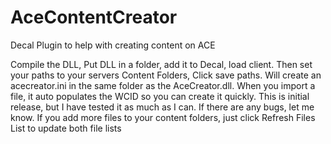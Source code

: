 # AceContentCreator
Decal Plugin to help with creating content on ACE 

Compile the DLL, Put DLL in a folder, add it to Decal, load client.  Then set your paths to your servers Content Folders, Click save paths.  Will create an acecreator.ini in the same folder as the AceCreator.dll.  When you import a file, it auto populates the WCID so you can create it quickly.  This is initial release, but I have tested it as much as I can.  If there are any bugs, let me know.
If you add more files to your content folders, just click Refresh Files List to update both file lists
